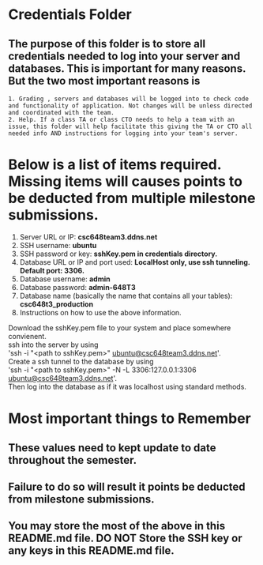 # Credentials Folder

## The purpose of this folder is to store all credentials needed to log into your server and databases. This is important for many reasons. But the two most important reasons is
    1. Grading , servers and databases will be logged into to check code and functionality of application. Not changes will be unless directed and coordinated with the team.
    2. Help. If a class TA or class CTO needs to help a team with an issue, this folder will help facilitate this giving the TA or CTO all needed info AND instructions for logging into your team's server. 


# Below is a list of items required. Missing items will causes points to be deducted from multiple milestone submissions.

1. Server URL or IP: <b>csc648team3.ddns.net</b>
2. SSH username: <b>ubuntu</b>
3. SSH password or key: <b>sshKey.pem in credentials directory.</b>
4. Database URL or IP and port used: <b>LocalHost only, use ssh tunneling. Default port: 3306.</b>
5. Database username: <b>admin</b>
6. Database password: <b>admin-648T3</b>
7. Database name (basically the name that contains all your tables): <b>csc648t3_production</b>
8. Instructions on how to use the above information.

Download the sshKey.pem file to your system and place somewhere convienent. 
<br>ssh into the server by using <br>'ssh -i  "\<path to sshKey.pem>" ubuntu@csc648team3.ddns.net'. 
<br> Create a ssh tunnel to the database by using 
<br>'ssh -i  "\<path to sshKey.pem>" -N -L 3306:127.0.0.1:3306 ubuntu@csc648team3.ddns.net'. 
<br>Then log into the database as if it was localhost using standard methods.

# Most important things to Remember
## These values need to kept update to date throughout the semester. <br>
## <strong>Failure to do so will result it points be deducted from milestone submissions.</strong><br>
## You may store the most of the above in this README.md file. DO NOT Store the SSH key or any keys in this README.md file.
